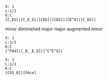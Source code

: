 ```music-abc
X: 1
L:1/1
K:C
[C_EG]|[C_E_G]|[CEG]|[CEG]|[CE^G]|[C_EG]|
```

minor
diminished
major
major
augmented
minor

```music-abc
X: 1
L:1/1
K:C
[^FAd]|[_B,_E_G]|[^C^E^G]|
```
```music-abc
X: 1
L:1/1
K:C
[CEG_B]|[FAce]
```
